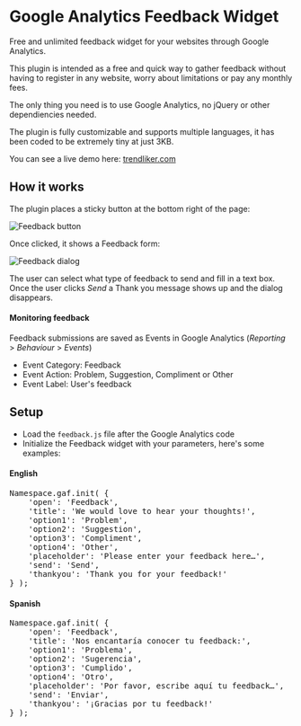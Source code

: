 
# Google Analytics Feedback Widget


Free and unlimited feedback widget for your websites through Google Analytics.

This plugin is intended as a free and quick way to gather feedback without having to register in any website, worry about limitations or pay any monthly fees.

The only thing you need is to use Google Analytics, no jQuery or other dependiencies needed.

The plugin is fully customizable and supports multiple languages, it has been coded to be extremely tiny at just 3KB.

You can see a live demo here: <a href="http://trendliker.com/">trendliker.com</a>



## How it works


The plugin places a sticky button at the bottom right of the page:

![Feedback button](https://cloud.githubusercontent.com/assets/141241/6185187/ce03b870-b36b-11e4-86a7-a6ef880f95ec.png)

Once clicked, it shows a Feedback form:

![Feedback dialog](https://cloud.githubusercontent.com/assets/141241/6185199/f122f686-b36b-11e4-8858-fb8869824b82.png)

The user can select what type of feedback to send and fill in a text box. Once the user clicks <em>Send</em> a Thank you message shows up and the dialog disappears.


#### Monitoring feedback

Feedback submissions are saved as Events in Google Analytics (<em>Reporting</em> > <em>Behaviour</em> > <em>Events</em>)

- Event Category: Feedback
- Event Action: Problem, Suggestion, Compliment or Other
- Event Label: User's feedback


## Setup


- Load the <code>feedback.js</code> file after the Google Analytics code
- Initialize the Feedback widget with your parameters, here's some examples:

#### English

<pre>Namespace.gaf.init( {
	'open': 'Feedback',
	'title': 'We would love to hear your thoughts!',
	'option1': 'Problem',
	'option2': 'Suggestion',
	'option3': 'Compliment',
	'option4': 'Other',
	'placeholder': 'Please enter your feedback here&hellip;',
	'send': 'Send',
	'thankyou': 'Thank you for your feedback!'
} );</pre>


#### Spanish

<pre>Namespace.gaf.init( {
	'open': 'Feedback',
	'title': 'Nos encantaría conocer tu feedback:',
	'option1': 'Problema',
	'option2': 'Sugerencia',
	'option3': 'Cumplido',
	'option4': 'Otro',
	'placeholder': 'Por favor, escribe aquí tu feedback&hellip;',
	'send': 'Enviar',
	'thankyou': '¡Gracias por tu feedback!'
} );</pre>
